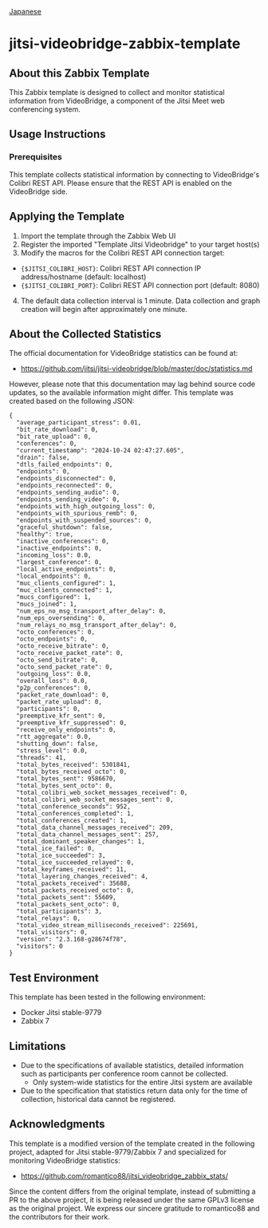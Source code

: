 [Japanese](Readme_ja.md)

# jitsi-videobridge-zabbix-template
## About this Zabbix Template
This Zabbix template is designed to collect and monitor statistical information from VideoBridge,
a component of the Jitsi Meet web conferencing system.

## Usage Instructions
### Prerequisites
This template collects statistical information by connecting to VideoBridge's Colibri REST API.
Please ensure that the REST API is enabled on the VideoBridge side.

## Applying the Template
1. Import the template through the Zabbix Web UI
2. Register the imported "Template Jitsi Videobridge" to your target host(s)
3. Modify the macros for the Colibri REST API connection target:
  + `{$JITSI_COLIBRI_HOST}`: Colibri REST API connection IP address/hostname (default: localhost)
  + `{$JITSI_COLIBRI_PORT}`: Colibri REST API connection port (default: 8080)
4. The default data collection interval is 1 minute. Data collection and graph creation will begin after approximately one minute.

## About the Collected Statistics
The official documentation for VideoBridge statistics can be found at:
* https://github.com/jitsi/jitsi-videobridge/blob/master/doc/statistics.md

However, please note that this documentation may lag behind source code updates, so the available information might differ.
This template was created based on the following JSON:

```
{
  "average_participant_stress": 0.01,
  "bit_rate_download": 0,
  "bit_rate_upload": 0,
  "conferences": 0,
  "current_timestamp": "2024-10-24 02:47:27.605",
  "drain": false,
  "dtls_failed_endpoints": 0,
  "endpoints": 0,
  "endpoints_disconnected": 0,
  "endpoints_reconnected": 0,
  "endpoints_sending_audio": 0,
  "endpoints_sending_video": 0,
  "endpoints_with_high_outgoing_loss": 0,
  "endpoints_with_spurious_remb": 0,
  "endpoints_with_suspended_sources": 0,
  "graceful_shutdown": false,
  "healthy": true,
  "inactive_conferences": 0,
  "inactive_endpoints": 0,
  "incoming_loss": 0.0,
  "largest_conference": 0,
  "local_active_endpoints": 0,
  "local_endpoints": 0,
  "muc_clients_configured": 1,
  "muc_clients_connected": 1,
  "mucs_configured": 1,
  "mucs_joined": 1,
  "num_eps_no_msg_transport_after_delay": 0,
  "num_eps_oversending": 0,
  "num_relays_no_msg_transport_after_delay": 0,
  "octo_conferences": 0,
  "octo_endpoints": 0,
  "octo_receive_bitrate": 0,
  "octo_receive_packet_rate": 0,
  "octo_send_bitrate": 0,
  "octo_send_packet_rate": 0,
  "outgoing_loss": 0.0,
  "overall_loss": 0.0,
  "p2p_conferences": 0,
  "packet_rate_download": 0,
  "packet_rate_upload": 0,
  "participants": 0,
  "preemptive_kfr_sent": 0,
  "preemptive_kfr_suppressed": 0,
  "receive_only_endpoints": 0,
  "rtt_aggregate": 0.0,
  "shutting_down": false,
  "stress_level": 0.0,
  "threads": 41,
  "total_bytes_received": 5301841,
  "total_bytes_received_octo": 0,
  "total_bytes_sent": 9586670,
  "total_bytes_sent_octo": 0,
  "total_colibri_web_socket_messages_received": 0,
  "total_colibri_web_socket_messages_sent": 0,
  "total_conference_seconds": 952,
  "total_conferences_completed": 1,
  "total_conferences_created": 1,
  "total_data_channel_messages_received": 209,
  "total_data_channel_messages_sent": 257,
  "total_dominant_speaker_changes": 1,
  "total_ice_failed": 0,
  "total_ice_succeeded": 3,
  "total_ice_succeeded_relayed": 0,
  "total_keyframes_received": 11,
  "total_layering_changes_received": 4,
  "total_packets_received": 35688,
  "total_packets_received_octo": 0,
  "total_packets_sent": 55609,
  "total_packets_sent_octo": 0,
  "total_participants": 3,
  "total_relays": 0,
  "total_video_stream_milliseconds_received": 225691,
  "total_visitors": 0,
  "version": "2.3.168-g28674f78",
  "visitors": 0
}
```

## Test Environment
This template has been tested in the following environment:
* Docker Jitsi stable-9779
* Zabbix 7

## Limitations
* Due to the specifications of available statistics, detailed information such as participants per conference room cannot be collected.
  + Only system-wide statistics for the entire Jitsi system are available
* Due to the specification that statistics return data only for the time of collection, historical data cannot be registered.

## Acknowledgments
This template is a modified version of the template created in the following project, adapted for Jitsi stable-9779/Zabbix 7 
and specialized for monitoring VideoBridge statistics:
* https://github.com/romantico88/jitsi_videobridge_zabbix_stats/

Since the content differs from the original template, instead of submitting a PR to the above project,
it is being released under the same GPLv3 license as the original project.
We express our sincere gratitude to romantico88 and the contributors for their work.

